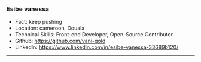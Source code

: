 ### Esibe vanessa
- Fact: keep pushing
- Location: cameroon, Douala
- Technical Skills: Front-end Developer, Open-Source Contributor
- Github: https://github.com/vani-gold
- LinkedIn: https://www.linkedin.com/in/esibe-vanessa-33689b120/
***
